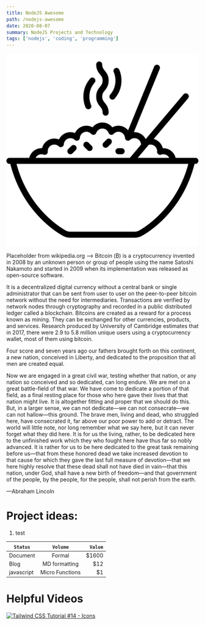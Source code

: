 ```yaml
---
title: NodeJS Awesome
path: /nodejs-awesome
date: 2020-08-07
summary: NodeJS Projects and Technology
tags: ['nodejs', 'coding', 'programming']
---
```


![background](./images/zenRiceBowl.svg)

Placeholder from wikipedia.org -->
Bitcoin (₿) is a cryptocurrency invented in 2008 by an unknown person or group of people using the name Satoshi Nakamoto and started in 2009 when its implementation was released as open-source software.

It is a decentralized digital currency without a central bank or single administrator that can be sent from user to user on the peer-to-peer bitcoin network without the need for intermediaries. Transactions are verified by network nodes through cryptography and recorded in a public distributed ledger called a blockchain. Bitcoins are created as a reward for a process known as mining. They can be exchanged for other currencies, products, and services. Research produced by University of Cambridge estimates that in 2017, there were 2.9 to 5.8 million unique users using a cryptocurrency wallet, most of them using bitcoin. 

Four score and seven years ago our fathers brought forth on this continent, a new nation, conceived in Liberty, and dedicated to the proposition that all men are created equal.

Now we are engaged in a great civil war, testing whether that nation, or any nation so conceived and so dedicated, can long endure. We are met on a great battle-field of that war. We have come to dedicate a portion of that field, as a final resting place for those who here gave their lives that that nation might live. It is altogether fitting and proper that we should do this.
But, in a larger sense, we can not dedicate—we can not consecrate—we can not hallow—this ground. The brave men, living and dead, who struggled here, have consecrated it, far above our poor power to add or detract. The world will little note, nor long remember what we say here, but it can never forget what they did here. It is for us the living, rather, to be dedicated here to the unfinished work which they who fought here have thus far so nobly advanced. It is rather for us to be here dedicated to the great task remaining before us—that from these honored dead we take increased devotion to that cause for which they gave the last full measure of devotion—that we here highly resolve that these dead shall not have died in vain—that this nation, under God, shall have a new birth of freedom—and that government of the people, by the people, for the people, shall not perish from the earth.

—Abraham Lincoln


# Project ideas:

 1. test

| `Status`        | `Volume`        | `Value`  |
| --------------- |:---------------:| --------:|
| Document        | Formal          | $1600    |
| Blog            | MD formatting   |   $12    |
| javascript      | Micro Functions |    $1    |

# Helpful Videos

[![Tailwind CSS Tutorial #14 - Icons](http://img.youtube.com/vi/aNmBiqK2uQ0/0.jpg)](http://www.youtube.com/watch?v=aNmBiqK2uQ0)



